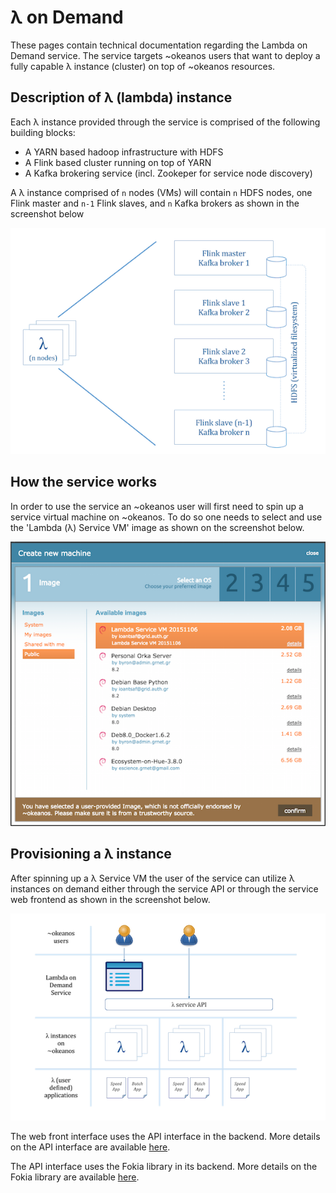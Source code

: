 # λ on Demand

These pages contain technical documentation regarding the Lambda on Demand service. The service targets ~okeanos users that want to deploy a fully capable λ instance (cluster) on top of ~okeanos resources. 

## Description of λ (lambda) instance

Each λ instance provided through the service is comprised of the following building blocks:

- A YARN based hadoop infrastructure with HDFS
- A Flink based cluster running on top of YARN
- A Kafka brokering service (incl. Zookeper for service node discovery)

A λ instance comprised of `n` nodes (VMs) will contain `n` HDFS nodes, one Flink master and `n-1` Flink slaves, and `n` Kafka brokers as shown in the screenshot below

![Screenshot](images/lambda-composition.png)


## How the service works

In order to use the service an ~okeanos user will first need to spin up a service virtual machine on ~okeanos. To do so one needs to select and use the 'Lambda (λ) Service VM' image as shown on the screenshot below. 

![Screenshot](images/images.png)

## Provisioning a λ instance

After spinning up a λ Service VM the user of the service can utilize λ instances on demand either through the service API or through the service web frontend as shown in the screenshot below. 

![Screenshot](images/high-level-architecture.png)

The web front interface uses the API interface in the backend. More details on the API interface are available [here](lambda-api/index.md). 

The API interface uses the Fokia library in its backend. More details on the Fokia library are available [here](fokia/description.md).


